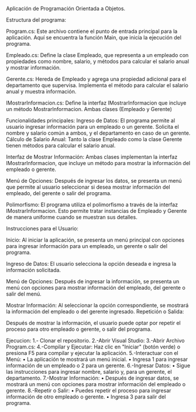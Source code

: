 Aplicación de Programación Orientada a Objetos.

Estructura del programa:

Program.cs: Este archivo contiene el punto de entrada principal para la aplicación. Aquí se encuentra la función Main, que inicia la ejecución del programa.

Empleado.cs: Define la clase Empleado, que representa a un empleado con propiedades como nombre, salario, y métodos para calcular el salario anual y mostrar información.

Gerente.cs: Hereda de Empleado y agrega una propiedad adicional para el departamento que supervisa. Implementa el método para calcular el salario anual y muestra información.

IMostrarInformacion.cs: Define la interfaz IMostrarInformacion que incluye un método MostrarInformacion. Ambas clases (Empleado y Gerente)

Funcionalidades principales: Ingreso de Datos: El programa permite al usuario ingresar información para un empleado o un gerente. Solicita el nombre y salario común a ambos, y el departamento en caso de un gerente. Cálculo de Salario Anual: Tanto la clase Empleado como la clase Gerente tienen métodos para calcular el salario anual.

Interfaz de Mostrar Información: Ambas clases implementan la interfaz IMostrarInformacion, que incluye un método para mostrar la información del empleado o gerente.

Menú de Opciones: Después de ingresar los datos, se presenta un menú que permite al usuario seleccionar si desea mostrar información del empleado, del gerente o salir del programa.

Polimorfismo: El programa utiliza el polimorfismo a través de la interfaz IMostrarInformacion. Esto permite tratar instancias de Empleado y Gerente de manera uniforme cuando se muestran sus detalles.

Instrucciones para el Usuario:

Inicio: Al iniciar la aplicación, se presenta un menú principal con opciones para ingresar información para un empleado, un gerente o salir del programa.

Ingreso de Datos: El usuario selecciona la opción deseada e ingresa la información solicitada.

Menú de Opciones: Después de ingresar la información, se presenta un menú con opciones para mostrar información del empleado, del gerente o salir del menú.

Mostrar Información: Al seleccionar la opción correspondiente, se mostrará la información del empleado o del gerente ingresado. Repetición o Salida:

Después de mostrar la información, el usuario puede optar por repetir el proceso para otro empleado o gerente, o salir del programa.

Ejecucion:
   1.- Clonar el repositorio.
   2.-Abrir Visual Studio:
   3.-Abrir Archivo Program.cs:
   4.-Compilar y Ejecutar: Haz clic en "Iniciar" (botón verde) o presiona F5 para compilar y ejecutar la aplicación.
   5.-Interactuar con el Menú: • La aplicación te mostrará un menú inicial. • Ingresa 1 para ingresar información de un empleado o 2 para un gerente.
   6.-Ingresar Datos: • Sigue las instrucciones para ingresar nombre, salario y, para un gerente, el departamento.
   7.-Mostrar Información: • Después de ingresar datos, se mostrará un menú con opciones para mostrar información del empleado o gerente.
   8.-Repetir o Salir: • Puedes repetir el proceso para ingresar información de otro empleado o gerente. • Ingresa 3 para salir del programa.
